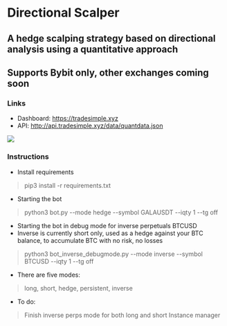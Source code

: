 # Directional Scalper
## A hedge scalping strategy based on directional analysis using a quantitative approach
## Supports Bybit only, other exchanges coming soon

### Links
* Dashboard: https://tradesimple.xyz
* API: http://api.tradesimple.xyz/data/quantdata.json

![](https://github.com/donewiththedollar/directional-scalper/blob/main/directional-scalper.gif)
### Instructions
* Install requirements
> pip3 install -r requirements.txt
* Starting the bot
> python3 bot.py --mode hedge --symbol GALAUSDT --iqty 1 --tg off
* Starting the bot in debug mode for inverse perpetuals BTCUSD
* Inverse is currently short only, used as a hedge against your BTC balance, to accumulate BTC with no risk, no losses
> python3 bot_inverse_debugmode.py --mode inverse --symbol BTCUSD --iqty 1 --tg off

* There are five modes:
> long, short, hedge, persistent, inverse
* To do:
> Finish inverse perps mode for both long and short
> Instance manager
